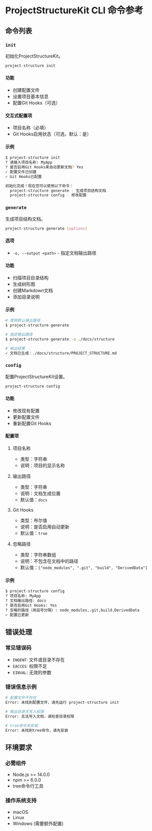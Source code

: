 # ProjectStructureKit CLI 命令参考

## 命令列表

### `init`

初始化ProjectStructureKit。

```bash
project-structure init
```

#### 功能
- 创建配置文件
- 设置项目基本信息
- 配置Git Hooks（可选）

#### 交互式配置项
- 项目名称（必填）
- Git Hooks启用状态（可选，默认：是）

#### 示例
```bash
$ project-structure init
? 请输入项目名称: MyApp
? 是否启用Git Hooks来自动更新文档? Yes
✓ 配置文件已创建
✓ Git Hooks已配置

初始化完成！现在您可以使用以下命令：
  project-structure generate - 生成项目结构文档
  project-structure config - 修改配置
```

### `generate`

生成项目结构文档。

```bash
project-structure generate [options]
```

#### 选项
- `-o, --output <path>` - 指定文档输出路径

#### 功能
- 扫描项目目录结构
- 生成树形图
- 创建Markdown文档
- 添加目录说明

#### 示例
```bash
# 使用默认输出路径
$ project-structure generate

# 指定输出路径
$ project-structure generate -o ./docs/structure

# 输出结果
✓ 文档已生成：./docs/structure/PROJECT_STRUCTURE.md
```

### `config`

配置ProjectStructureKit设置。

```bash
project-structure config
```

#### 功能
- 修改现有配置
- 更新配置文件
- 重新配置Git Hooks

#### 配置项
1. 项目名称
   - 类型：字符串
   - 说明：项目的显示名称

2. 输出路径
   - 类型：字符串
   - 说明：文档生成位置
   - 默认值：`docs`

3. Git Hooks
   - 类型：布尔值
   - 说明：是否启用自动更新
   - 默认值：`true`

4. 忽略路径
   - 类型：字符串数组
   - 说明：不包含在文档中的路径
   - 默认值：`["node_modules", ".git", "build", "DerivedData"]`

#### 示例
```bash
$ project-structure config
? 项目名称: MyApp
? 文档输出路径: docs
? 是否启用Git Hooks: Yes
? 忽略的路径（用逗号分隔）: node_modules,.git,build,DerivedData
✓ 配置已更新
```

## 错误处理

### 常见错误码
- `ENOENT`: 文件或目录不存在
- `EACCES`: 权限不足
- `EINVAL`: 无效的参数

### 错误信息示例
```bash
# 配置文件不存在
Error: 未找到配置文件，请先运行 project-structure init

# 输出目录无写入权限
Error: 无法写入文档，请检查目录权限

# tree命令未安装
Error: 未找到tree命令，请先安装
```

## 环境要求

### 必需组件
- Node.js >= 14.0.0
- npm >= 6.0.0
- tree命令行工具

### 操作系统支持
- macOS
- Linux
- Windows (需要额外配置) 